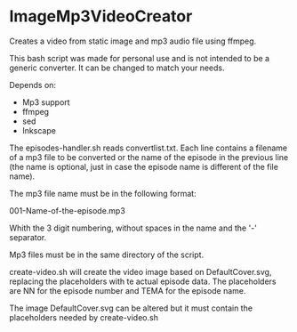 # ImageMp3VideoCreator
Creates a video from static image and mp3 audio file using ffmpeg.

This bash script was made for personal use and is not intended to be a generic converter. It can be changed to match your needs.

Depends on:
- Mp3 support
- ffmpeg
- sed
- Inkscape

The episodes-handler.sh reads convertlist.txt. Each line contains a filename of a mp3 file to be converted or the name of the episode in the previous line (the name is optional, just in case the episode name is different of the file name).

The mp3 file name must be in the following format:

001-Name-of-the-episode.mp3

Whith the 3 digit numbering, without spaces in the name and the '-' separator.

Mp3 files must be in the same directory of the script.

create-video.sh will create the video image based on DefaultCover.svg, replacing the placeholders with te actual episode data. The placeholders are NN for the episode number and TEMA for the episode name.

The image DefaultCover.svg can be altered but it must contain the placeholders needed by create-video.sh

